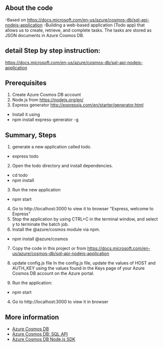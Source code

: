 ## About the code
-Based on https://docs.microsoft.com/en-us/azure/cosmos-db/sql-api-nodejs-application
-Building a web-based application (Todo app) that allows us to create, retrieve, and complete tasks. The tasks are stored as JSON documents in Azure Cosmos DB.

## detail Step by step instruction:
https://docs.microsoft.com/en-us/azure/cosmos-db/sql-api-nodejs-application

## Prerequisites
1. Create Azure Cosmos DB account
2. Node.js from https://nodejs.org/en/
3. Express generator http://expressjs.com/en/starter/generator.html
  - Install it using
  - npm install express-generator -g

## Summary, Steps
1. generate a new application called todo.
- express todo
2. Open the todo directory and install dependencies.
- cd todo
- npm install
3. Run the new application
- npm start
4. Go to http://localhost:3000 to view it to browser "Express, welcome to Express"
5. Stop the application by using CTRL+C in the terminal window, and select y to terminate the batch job.
6. Install the @azure/cosmos module via npm.
- npm install @azure/cosmos

7. Copy the code in this project or from
https://docs.microsoft.com/en-us/azure/cosmos-db/sql-api-nodejs-application

8. update config.js file
In the config.js file, update the values of HOST and AUTH_KEY using the values found in the Keys page of your Azure Cosmos DB account on the Azure portal.

9. Run the application:
- npm start
4. Go to http://localhost:3000 to view it in browser

## More information
- [Azure Cosmos DB](https://docs.microsoft.com/azure/cosmos-db/introduction)
- [Azure Cosmos DB: SQL API](https://docs.microsoft.com/en-us/azure/cosmos-db/sql-api-introduction)
- [Azure Cosmos DB Node.js SDK](https://docs.microsoft.com/en-us/azure/cosmos-db/sql-api-sdk-node)
